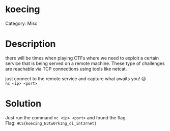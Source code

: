 # koecing
Category: Misc
# Description
there will be times when playing CTFs where we need to exploit a certain service that is being served on a remote machine. These type of challenges are reachable via TCP connections using tools like netcat. <br>

just connect to the remote service and capture what awaits you! 😉 <br>
`nc <ip> <port>`

# Solution
Just run the command `nc <ip> <port>` and found the flag. <br>
Flag: `HCS{koecing_N3tw0rk1ng_di_int3rnet}`

